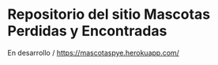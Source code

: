 # Repositorio del sitio Mascotas Perdidas y Encontradas
En desarrollo / https://mascotaspye.herokuapp.com/
